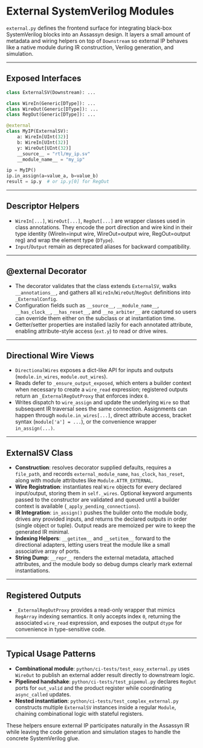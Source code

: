 # External SystemVerilog Modules

`external.py` defines the frontend surface for integrating black-box SystemVerilog blocks into an Assassyn design. It layers a small amount of metadata and wiring helpers on top of `Downstream` so external IP behaves like a native module during IR construction, Verilog generation, and simulation.

-----

## Exposed Interfaces

```python
class ExternalSV(Downstream): ...

class WireIn(Generic[DType]): ...
class WireOut(Generic[DType]): ...
class RegOut(Generic[DType]): ...

@external
class MyIP(ExternalSV):
    a: WireIn[UInt(32)]
    b: WireIn[UInt(32)]
    y: WireOut[UInt(32)]
    __source__ = "rtl/my_ip.sv"
    __module_name__ = "my_ip"

ip = MyIP()
ip.in_assign(a=value_a, b=value_b)
result = ip.y  # or ip.y[0] for RegOut
```

-----

## Descriptor Helpers

  * `WireIn[...]`, `WireOut[...]`, `RegOut[...]` are wrapper classes used in class annotations. They encode the port direction and wire kind in their type identity (WireIn=input wire, WireOut=output wire, RegOut=output reg) and wrap the element type (`DType`).
  * `Input`/`Output` remain as deprecated aliases for backward compatibility.

-----

## @external Decorator

  * The decorator validates that the class extends `ExternalSV`, walks `__annotations__`, and gathers all `WireIn`/`WireOut`/`RegOut` definitions into `_ExternalConfig`.
  * Configuration fields such as `__source__`, `__module_name__`, `__has_clock__`, `__has_reset__`, and `__no_arbiter__` are captured so users can override them either on the subclass or at instantiation time.
  * Getter/setter properties are installed lazily for each annotated attribute, enabling attribute-style access (`ext.y`) to read or drive wires.

-----

## Directional Wire Views

  * `DirectionalWires` exposes a dict-like API for inputs and outputs (`module.in_wires`, `module.out_wires`).
  * Reads defer to `_ensure_output_exposed`, which enters a builder context when necessary to create a `wire_read` expression; registered outputs return an `_ExternalRegOutProxy` that enforces index `0`.
  * Writes dispatch to `wire_assign` and update the underlying `Wire` so that subsequent IR traversal sees the same connection. Assignments can happen through `module.in_wires[...]`, direct attribute access, bracket syntax (`module['a'] = ...`), or the convenience wrapper `in_assign(...)`.

-----

## ExternalSV Class

  * **Construction**: resolves decorator supplied defaults, requires a `file_path`, and records `external_module_name`, `has_clock`, `has_reset`, along with module attributes like `Module.ATTR_EXTERNAL`.
  * **Wire Registration**: instantiates real `Wire` objects for every declared input/output, storing them in `self._wires`. Optional keyword arguments passed to the constructor are validated and queued until a builder context is available (`_apply_pending_connections`).
  * **IR Integration**: `in_assign()` pushes the builder onto the module body, drives any provided inputs, and returns the declared outputs in order (single object or tuple). Output reads are memoized per wire to keep the generated IR minimal.
  * **Indexing Helpers**: `__getitem__` and `__setitem__` forward to the directional adapters, letting users treat the module like a small associative array of ports.
  * **String Dump**: `__repr__` renders the external metadata, attached attributes, and the module body so debug dumps clearly mark external instantiations.

-----

## Registered Outputs

  * `_ExternalRegOutProxy` provides a read-only wrapper that mimics `RegArray` indexing semantics. It only accepts index `0`, returning the associated `wire_read` expression, and exposes the output `dtype` for convenience in type-sensitive code.

-----

## Typical Usage Patterns

  * **Combinational module**: `python/ci-tests/test_easy_external.py` uses `WireOut` to publish an external adder result directly to downstream logic.
  * **Pipelined handshake**: `python/ci-tests/test_pipemul.py` declares `RegOut` ports for `out_valid` and the product register while coordinating `async_called` updates.
  * **Nested instantiation**: `python/ci-tests/test_complex_external.py` constructs multiple `ExternalSV` instances inside a regular `Module`, chaining combinational logic with stateful registers.

These helpers ensure external IP participates naturally in the Assassyn IR while leaving the code generation and simulation stages to handle the concrete SystemVerilog glue.
